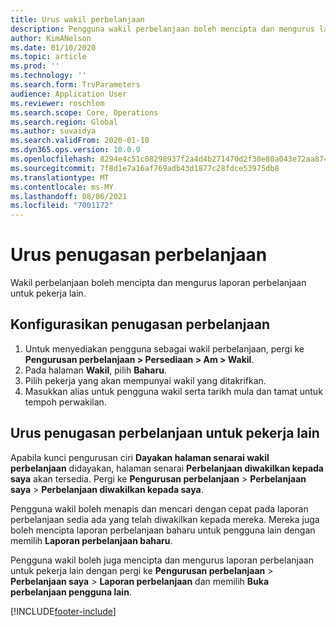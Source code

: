 ```yaml
---
title: Urus wakil perbelanjaan
description: Pengguna wakil perbelanjaan boleh mencipta dan mengurus laporan perbelanjaan untuk pekerja lain dalam organisasi.
author: KimANelson
ms.date: 01/10/2020
ms.topic: article
ms.prod: ''
ms.technology: ''
ms.search.form: TrvParameters
audience: Application User
ms.reviewer: roschlom
ms.search.scope: Core, Operations
ms.search.region: Global
ms.author: suvaidya
ms.search.validFrom: 2020-01-10
ms.dyn365.ops.version: 10.0.9
ms.openlocfilehash: 8294e4c51c08298937f2a4d4b271470d2f30e80a043e72aa874aa91306ac6712
ms.sourcegitcommit: 7f8d1e7a16af769adb43d1877c28fdce53975db8
ms.translationtype: MT
ms.contentlocale: ms-MY
ms.lasthandoff: 08/06/2021
ms.locfileid: "7001172"
---
```

# <a name="manage-expense-delegation"></a>Urus penugasan perbelanjaan

Wakil perbelanjaan boleh mencipta dan mengurus laporan perbelanjaan untuk pekerja lain.

## <a name="configure-expense-delegation"></a>Konfigurasikan penugasan perbelanjaan

1. Untuk menyediakan pengguna sebagai wakil perbelanjaan, pergi ke **Pengurusan perbelanjaan > Persediaan > Am > Wakil**.
2. Pada halaman **Wakil**, pilih **Baharu**.
3. Pilih pekerja yang akan mempunyai wakil yang ditakrifkan. 
4. Masukkan alias untuk pengguna wakil serta tarikh mula dan tamat untuk tempoh perwakilan.

## <a name="manage-expense-delegation-for-another-employee"></a>Urus penugasan perbelanjaan untuk pekerja lain

Apabila kunci pengurusan ciri **Dayakan halaman senarai wakil perbelanjaan** didayakan, halaman senarai **Perbelanjaan diwakilkan kepada saya** akan tersedia. Pergi ke **Pengurusan perbelanjaan** > **Perbelanjaan saya** > **Perbelanjaan diwakilkan kepada saya**.

Pengguna wakil boleh menapis dan mencari dengan cepat pada laporan perbelanjaan sedia ada yang telah diwakilkan kepada mereka. Mereka juga boleh mencipta laporan perbelanjaan baharu untuk pengguna lain dengan memilih **Laporan perbelanjaan baharu**.

Pengguna wakil boleh juga mencipta dan mengurus laporan perbelanjaan untuk pekerja lain dengan pergi ke **Pengurusan perbelanjaan** > **Perbelanjaan saya** > **Laporan perbelanjaan** dan memilih **Buka perbelanjaan pengguna lain**.


[!INCLUDE[footer-include](../includes/footer-banner.md)]